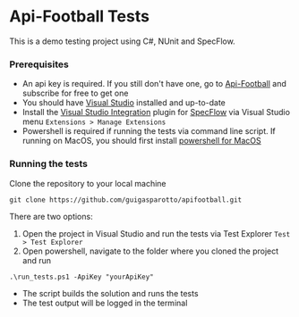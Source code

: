# Api-Football Tests

This is a demo testing project using C#, NUnit and SpecFlow.

### Prerequisites
* An api key is required. If you still don't have one, go to [Api-Football](https://www.api-football.com/) and subscribe for free to get one
* You should have [Visual Studio](https://visualstudio.microsoft.com/vs/community/) installed and up-to-date 
* Install the [Visual Studio Integration](https://docs.specflow.org/projects/specflow/en/latest/Tools/Visual-Studio-Integration.html) plugin for [SpecFlow](https://specflow.org/) via Visual Studio menu `Extensions > Manage Extensions`
* Powershell is required if running the tests via command line script. If running on MacOS, you should first install [powershell for MacOS](https://docs.microsoft.com/en-us/powershell/scripting/install/installing-powershell-core-on-macos?view=powershell-7)

### Running the tests

Clone the repository to your local machine
```
git clone https://github.com/guigasparotto/apifootball.git
```
There are two options:
1. Open the project in Visual Studio and run the tests via Test Explorer `Test > Test Explorer`
2. Open powershell, navigate to the folder where you cloned the project and run
```
.\run_tests.ps1 -ApiKey "yourApiKey" 
```
* The script builds the solution and runs the tests
* The test output will be logged in the terminal
